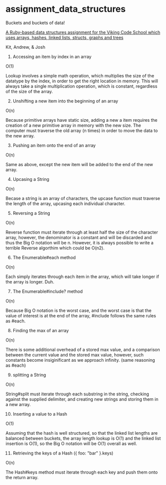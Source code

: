 # assignment_data_structures
Buckets and buckets of data!

[A Ruby-based data structures assignment for the Viking Code School which uses arrays, hashes, linked lists, structs, graphs and trees](http://www.vikingcodeschool.com)

Kit, Andrew, & Josh



1.  Accessing an item by index in an array

O(1)

Lookup involves a simple math operation, which multiplies the size of the datatype by the index, in order to get the right location in memory. This will always take a single multiplication operation, which is constant, regardless of the size of the array.

2.  Unshifting a new item into the beginning of an array

O(n)

Because primitive arrays have static size, adding a new a item requires the creation of a new primitive array in memory with the new size. The computer must traverse the old array (n times) in order to move the data to the new array.

3.  Pushing an item onto the end of an array

O(n)

Same as above, except the new item will be added to the end of the new array.


4.  Upcasing a String

O(n)

Becase a string is an array of characters, the upcase function must traverse the length of the array, upcasing each individual character.

5.  Reversing a String

O(n)

Reverse function must iterate through at least half the size of the character array, however, the denominator is a constant and will be discarded and thus the Big O notation will be n. However, it is always possible to write a terrible Reverse algorthim which could be O(n2).


6.  The Enumerable#each method

O(n)

Each simply iterates through each item in the array, which will take longer if the array is longer. Duh.

7.  The Enumerable#include? method

O(n)

Because Big O notation is the worst case, and the worst case is that the value of interest is at the end of the array, #include follows the same rules as #each.


8.  Finding the max of an array

O(n)

There is some additional overhead of a stored max value, and a comparison between the current value and the stored max value, however, such constants become insiginificant as we approach infinity. (same reasoning as #each)


9.  splitting a String

O(n)

String#split must iterate through each substring in the string, checking against the supplied delimiter, and creating new strings and storing them in a new array.


10. Inserting a value to a Hash

O(1)

Assuming that the hash is well structured, so that the linked list lengths are balanced between buckets, the array length lookup is O(1) and the linked list insertion is O(1), so the Big O notation will be O(1) overall as well.

11. Retrieving the keys of a Hash ({ foo: "bar" }.keys)

O(n)

The Hash#keys method must iterate through each key and push them onto the return array.
